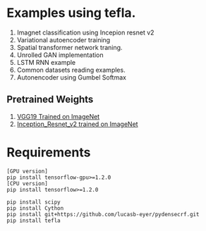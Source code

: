 # Examples using tefla.

1. Imagnet classification using Incepion resnet v2
2. Variational autoencoder training
3. Spatial transformer network traning.
4. Unrolled GAN implementation
5. LSTM RNN example
6. Common datasets reading examples. 
7. Autonencoder using Gumbel Softmax

## Pretrained Weights
1. [VGG19 Trained on ImageNet](https://drive.google.com/file/d/0B9ScQjaDDiwpRnVqZV9JQmh4ZE0/view?usp=sharing)
2. [Inception_Resnet_v2 trained on ImageNet](https://drive.google.com/file/d/0B9ScQjaDDiwpTk1kNDBqT1lKRUU/view?usp=sharing)

# Requirements
```Shell
[GPU version]
pip install tensorflow-gpu>=1.2.0
[CPU version]
pip install tensorflow>=1.2.0

pip install scipy
pip install Cython
pip install git+https://github.com/lucasb-eyer/pydensecrf.git
pip install tefla
```
